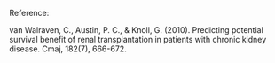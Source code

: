 Reference:

van Walraven, C., Austin, P. C., & Knoll, G. (2010). Predicting potential survival benefit of renal transplantation in patients with chronic kidney disease. Cmaj, 182(7), 666-672.
